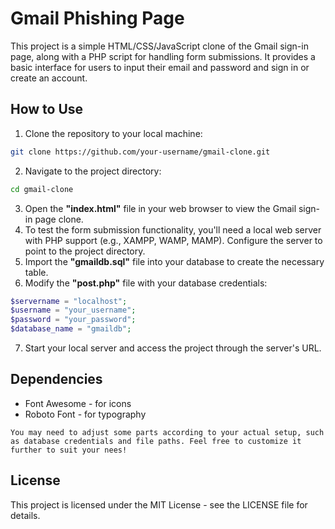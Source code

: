 # Gmail Phishing Page

This project is a simple HTML/CSS/JavaScript clone of the Gmail sign-in page, along with a PHP script for handling form submissions. It provides a basic interface for users to input their email and password and sign in or create an account.

## How to Use

1. Clone the repository to your local machine:

```bash
git clone https://github.com/your-username/gmail-clone.git
```
2. Navigate to the project directory:
```bash
cd gmail-clone
```
3. Open the **"index.html"** file in your web browser to view the Gmail sign-in page clone.
4. To test the form submission functionality, you'll need a local web server with PHP support (e.g., XAMPP, WAMP, MAMP). Configure the server to point to the project directory.
5. Import the **"gmaildb.sql"** file into your database to create the necessary table.
6. Modify the **"post.php"** file with your database credentials:
```php
$servername = "localhost";
$username = "your_username";
$password = "your_password";
$database_name = "gmaildb";
```
7. Start your local server and access the project through the server's URL.
## Dependencies
* Font Awesome - for icons
* Roboto Font - for typography

```vbnet
You may need to adjust some parts according to your actual setup, such as database credentials and file paths. Feel free to customize it further to suit your nees!
```
## License
This project is licensed under the MIT License - see the LICENSE file for details.

